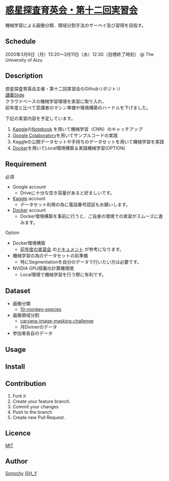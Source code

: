 <!--- https://deeeet.com/writing/2014/07/31/readme/ --->

[惑星探査育英会・第十二回実習会](https://www.cps-jp.org/~tansaku/wiki/top/?school_mission-12)
====

機械学習による画像分類、領域分割手法のサーベイ及び習得を目指す。

## Schedule
2020年3月9日（月）13:20～3月11日（水）12:30（目標終了時刻） @ The University of Aizu

## Description
惑星探査育英会主催・第十二回実習会のGithubリポジトリ  
[講義Slide](https://speakerdeck.com/sonochy/huo-xing-tan-cha-yu-ying-hui-di-shi-er-hui-shi-xi-hui)  
クラウドベースの機械学習環境を実習に取り入れ、  
前年度と比べて受講者のマシン準備や環境構築のハードルを下げました。  

下記の実習内容を予定しています。
1. [Kaggle](https://www.kaggle.com/)の[Notebook](https://www.kaggle.com/aakashnain/what-does-a-cnn-see)
を用いて機械学習（CNN）のキャッチアップ
1. [Google Colaboratory](https://colab.research.google.com/)を用いてサンプルコードの実践
1. Kaggleの公開データセットや手持ちのデータセットを用いて機械学習を実践
1. [Docker](https://www.docker.com/)を用いてLocal環境構築＆実践機械学習(OPTION)  


<!--- ## Demo -->

## Requirement

必須
- Google account  
  - Driveに十分な空き容量があると好ましいです。
- [Kaggle](https://www.kaggle.com/) account  
  - データセット利用の為に電話番号認証もお願いします。
- [Docker](https://www.docker.com/) account  
  - Docker環境構築を事前に行うと、ご自身の環境での実習がスムーズに進みます。  
  
Option
- Docker環境構築  
  - [前年度の実習会](https://www.cps-jp.org/~tansaku/wiki/top/?school_mission-11)
の[ドキュメント](https://www.cps-jp.org/~tansaku/wiki/top/?11_%E4%BA%8B%E5%89%8D%E6%BA%96%E5%82%99)
が参考になります。 
- 機械学習の為のデータセットの前準備
  - 特にSegmentationを自分のデータで行いたい方は必要です。  
- NVIDIA GPU搭載の計算機環境  
  - Local環境で機械学習を行う際に有利です。

## Dataset
- 画像分類
  - [10-monkey-species](https://www.kaggle.com/slothkong/10-monkey-species)
- 画像領域分割
  - [carvana-image-masking-challenge](https://www.kaggle.com/c/carvana-image-masking-challenge/overview)
  - 月Divinerのデータ
- 参加者各自のデータ  
  
## Usage

## Install

## Contribution
1. Fork it  
1. Create your feature branch. 
1. Commit your changes 
1. Push to the branch   
1. Create new Pull Request. 
## Licence

[MIT](https://github.com/Sonochy/UoA_school_mission-12/blob/master/LICENSE)

## Author

[Sonochy](https://github.com/Sonochy)
[ISH_Y](https://github.com/IsHYuhi)
